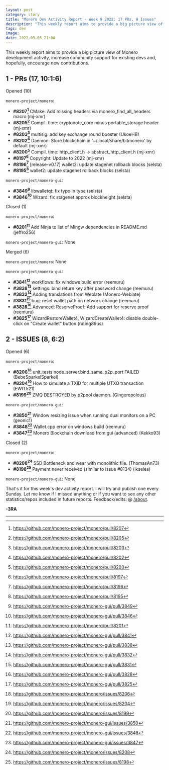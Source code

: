 ```yaml
---
layout: post
category: story
title: "Monero Dev Activity Report - Week 9 2022: 17 PRs, 8 Issues"
description: "This weekly report aims to provide a big picture view of Monero development activity, increase community support for existing devs and, hopefully, encourage new contributions."
tags: dev
image: 
date: 2022-03-06 21:00
---
```


This weekly report aims to provide a big picture view of Monero development activity, increase community support for existing devs and, hopefully, encourage new contributions.


## 1 - PRs (17, 10:1:6)

Opened (10)

`monero-project/monero`:

- **#8207[^1]** CMake: Add missing headers via monero_find_all_headers macro (mj-xmr)
- **#8205[^2]** Compil. time: cryptonote_core minus portable_storage header (mj-xmr)
- **#8203[^3]** multisig: add key exchange round booster (UkoeHB)
- **#8202[^4]** Daemon: Store blockchain in '~/.local/share/bitmonero' by default (mj-xmr)
- **#8200[^5]** Compil. time: http_client.h -> abstract_http_client.h (mj-xmr)
- **#8197[^6]** Copyright: Update to 2022 (mj-xmr)
- **#8196[^7]** [release-v0.17] wallet2: update stagenet rollback blocks (selsta)
- **#8195[^8]** wallet2: update stagenet rollback blocks (selsta)

`monero-project/monero-gui`:

- **#3849[^9]** libwalletqt: fix typo in type (selsta)
- **#3846[^10]** Wizard: fix stagenet approx blockheight (selsta)

Closed (1)

`monero-project/monero`:

- **#8201[^11]** Add Ninja to list of Mingw dependencies in README.md (jeffro256)

`monero-project/monero-gui`: None

Merged (6)

`monero-project/monero`: None

`monero-project/monero-gui`:

- **#3841[^12]** workflows: fix windows build error (reemuru)
- **#3838[^13]** settings: bind return key after password change (reemuru)
- **#3832[^14]** Adding translations from Weblate (Monero-Weblate)
- **#3831[^15]** bug: reset wallet path on network change (reemuru)
- **#3828[^16]** Advanced: ReserveProof: Add support for reserve proof (reemuru)
- **#3825[^17]** WizardRestoreWallet4, WizardCreateWallet4: disable double-click on "Create wallet" button (rating89us)


## 2 - ISSUES (8, 6:2)

Opened (6)

`monero-project/monero`:

- **#8206[^18]** unit_tests node_server.bind_same_p2p_port FAILED (BebeSparkelSparkel)
- **#8204[^19]** How to simulate a TXID for multiple UTXO transaction (EWIT521)
- **#8199[^20]** ZMQ DESTROYED by p2pool daemon. (Gingeropolous)

`monero-project/monero-gui`:

- **#3850[^21]** Window resizing issue when running dual monitors on a PC (geonic1)
- **#3848[^22]** Wallet.cpp error on windows build (reemuru)
- **#3847[^23]** Monero Blockchain download from gui (advanced) (Kekko93)

Closed (2)

`monero-project/monero`:

- **#8208[^24]** SSD Bottleneck and wear with monolithic file. (ThomasAn73)
- **#8198[^25]** Payment never received (similar to issue #8134) (ikseles)

`monero-project/monero-gui`: None


That's it for this week's dev activity report. I will try and publish one every Sunday. Let me know if I missed anything or if you want to see any other statistics/repos included in future reports. Feedback/edits: @ [/about](/about).

**-3RA**

---

[^1]: https://github.com/monero-project/monero/pull/8207
[^2]: https://github.com/monero-project/monero/pull/8205
[^3]: https://github.com/monero-project/monero/pull/8203
[^4]: https://github.com/monero-project/monero/pull/8202
[^5]: https://github.com/monero-project/monero/pull/8200
[^6]: https://github.com/monero-project/monero/pull/8197
[^7]: https://github.com/monero-project/monero/pull/8196
[^8]: https://github.com/monero-project/monero/pull/8195
[^9]: https://github.com/monero-project/monero-gui/pull/3849
[^10]: https://github.com/monero-project/monero-gui/pull/3846
[^11]: https://github.com/monero-project/monero/pull/8201
[^12]: https://github.com/monero-project/monero-gui/pull/3841
[^13]: https://github.com/monero-project/monero-gui/pull/3838
[^14]: https://github.com/monero-project/monero-gui/pull/3832
[^15]: https://github.com/monero-project/monero-gui/pull/3831
[^16]: https://github.com/monero-project/monero-gui/pull/3828
[^17]: https://github.com/monero-project/monero-gui/pull/3825
[^18]: https://github.com/monero-project/monero/issues/8206
[^19]: https://github.com/monero-project/monero/issues/8204
[^20]: https://github.com/monero-project/monero/issues/8199
[^21]: https://github.com/monero-project/monero-gui/issues/3850
[^22]: https://github.com/monero-project/monero-gui/issues/3848
[^23]: https://github.com/monero-project/monero-gui/issues/3847
[^24]: https://github.com/monero-project/monero/issues/8208
[^25]: https://github.com/monero-project/monero/issues/8198
